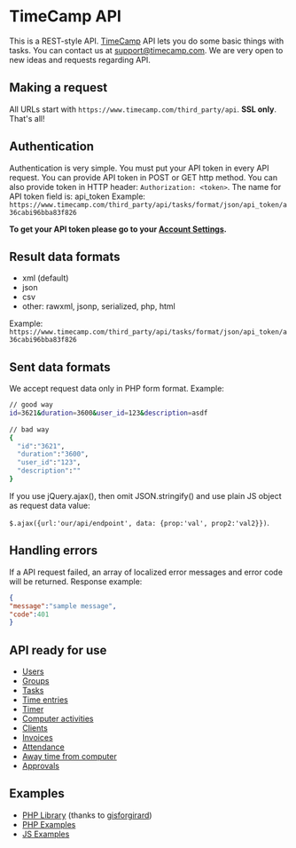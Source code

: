 TimeCamp API
====================

This is a REST-style API. [TimeCamp](https://www.timecamp.com) API lets you do some basic things with tasks. You can contact us at [support@timecamp.com](mailto:support@timecamp.com). We are very open to new ideas and requests regarding API.


Making a request
----------------

All URLs start with `https://www.timecamp.com/third_party/api`. **SSL only**.
That's all!


Authentication
--------------

Authentication is very simple. You must put your API token in every API request. You can provide API token in POST or GET http method. You can also provide token in HTTP header: `Authorization: <token>`. The name for API token field is: api_token
Example:
`https://www.timecamp.com/third_party/api/tasks/format/json/api_token/a36cabi96bba83f826`

**To get your API token please go to your [Account Settings](https://www.timecamp.com/people/edit).**


Result data formats
---------------

* xml (default)
* json
* csv
* other: rawxml, jsonp, serialized, php, html 

Example:
`https://www.timecamp.com/third_party/api/tasks/format/json/api_token/a36cabi96bba83f826`


Sent data formats
---------------

We accept request data only in PHP form format. Example:
```bash
// good way
id=3621&duration=3600&user_id=123&description=asdf
    
// bad way
{
  "id":"3621",
  "duration":"3600",
  "user_id":"123",
  "description":""
}
```

If you use jQuery.ajax(), then omit JSON.stringify() and use plain JS object as request data value: 

`$.ajax({url:'our/api/endpoint', data: {prop:'val', prop2:'val2}})`.

Handling errors
---------------

If a API request failed, an array of localized error messages and error code will be returned.
Response example:
```json
{
"message":"sample message",
"code":401
}
```


API ready for use
-----------------

* [Users](https://github.com/timecamp2/timecamp-api/blob/master/sections/users.md)
* [Groups](https://github.com/timecamp2/timecamp-api/blob/master/sections/group.md)
* [Tasks](https://github.com/timecamp2/timecamp-api/blob/master/sections/tasks.md)
* [Time entries](https://github.com/timecamp2/timecamp-api/blob/master/sections/time-entries.md)
* [Timer](https://github.com/timecamp2/timecamp-api/blob/master/sections/timer.md)
* [Computer activities](https://github.com/timecamp2/timecamp-api/blob/master/sections/computer-activities.md)
* [Clients](https://github.com/timecamp2/timecamp-api/blob/master/sections/clients.md)
* [Invoices](https://github.com/timecamp2/timecamp-api/blob/master/sections/invoices.md)
* [Attendance](https://github.com/timecamp2/timecamp-api/blob/master/sections/attendance.md)
* [Away time from computer](https://github.com/timecamp2/timecamp-api/blob/master/sections/away-time.md)
* [Approvals](https://github.com/timecamp2/timecamp-api/blob/master/sections/approvals.md)

Examples
-----------------

* [PHP Library](https://packagist.org/packages/gisforgirard/timecamp-api) (thanks to [gisforgirard](https://github.com/gisforgirard))
* [PHP Examples](https://github.com/timecamp2/timecamp-api/blob/master/sections/php-examples.md)
* [JS Examples](https://github.com/timecamp2/timecamp-api/blob/master/sections/js-examples.md)
